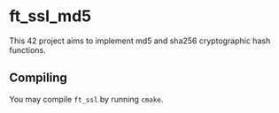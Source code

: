 # ft_ssl_md5

This 42 project aims to implement md5 and sha256 cryptographic hash functions.

## Compiling

You may compile `ft_ssl` by running `cmake`.